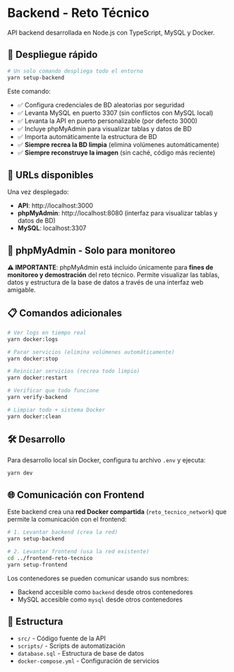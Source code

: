 # Backend - Reto Técnico

API backend desarrollada en Node.js con TypeScript, MySQL y Docker.

## 🚀 Despliegue rápido

```bash
# Un solo comando despliega todo el entorno
yarn setup-backend
```

Este comando:
- ✅ Configura credenciales de BD aleatorias por seguridad
- ✅ Levanta MySQL en puerto 3307 (sin conflictos con MySQL local)
- ✅ Levanta la API en puerto personalizable (por defecto 3000)
- ✅ Incluye phpMyAdmin para visualizar tablas y datos de BD
- ✅ Importa automáticamente la estructura de BD
- ✅ **Siempre recrea la BD limpia** (elimina volúmenes automáticamente)
- ✅ **Siempre reconstruye la imagen** (sin caché, código más reciente)

## 🔗 URLs disponibles

Una vez desplegado:

- **API**: http://localhost:3000
- **phpMyAdmin**: http://localhost:8080 (interfaz para visualizar tablas y datos de BD)
- **MySQL**: localhost:3307

## 🔴 phpMyAdmin - Solo para monitoreo

**⚠️ IMPORTANTE**: phpMyAdmin está incluido únicamente para **fines de monitoreo y demostración** del reto técnico. Permite visualizar las tablas, datos y estructura de la base de datos a través de una interfaz web amigable.

## 📋 Comandos adicionales

```bash
# Ver logs en tiempo real
yarn docker:logs

# Parar servicios (elimina volúmenes automáticamente)
yarn docker:stop

# Reiniciar servicios (recrea todo limpio)
yarn docker:restart

# Verificar que todo funcione
yarn verify-backend

# Limpiar todo + sistema Docker
yarn docker:clean
```

## 🛠️ Desarrollo

Para desarrollo local sin Docker, configura tu archivo `.env` y ejecuta:

```bash
yarn dev
```

## 🌐 Comunicación con Frontend

Este backend crea una **red Docker compartida** (`reto_tecnico_network`) que permite la comunicación con el frontend:

```bash
# 1. Levantar backend (crea la red)
yarn setup-backend

# 2. Levantar frontend (usa la red existente)
cd ../frontend-reto-tecnico
yarn setup-frontend
```

Los contenedores se pueden comunicar usando sus nombres:
- Backend accesible como `backend` desde otros contenedores
- MySQL accesible como `mysql` desde otros contenedores

## 📁 Estructura

- `src/` - Código fuente de la API
- `scripts/` - Scripts de automatización
- `database.sql` - Estructura de base de datos
- `docker-compose.yml` - Configuración de servicios
